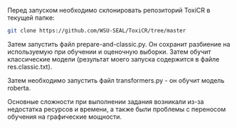 Перед запуском необходимо склонировать репозиторий ToxiCR в текущей папке:
```sh
git clone https://github.com/WSU-SEAL/ToxiCR/tree/master
```

Затем запустить файл prepare-and-classic.py. Он сохранит разбиение на используемую при обучении и оценочную выборки. Затем обучит классические модели (результат моего запуска содержится в файле res.classic.txt).

Затем необходимо запустить файл transformers.py - он обучит модель roberta. 

Основные сложности при выполнении задания возникали из-за недостатка ресурсов и времени, а также были проблемы с переносом обучения на графические мощности.
